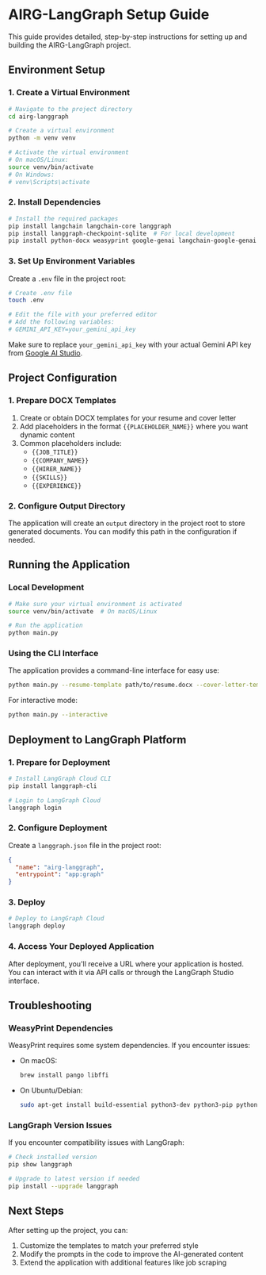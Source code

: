 # AIRG-LangGraph Setup Guide

This guide provides detailed, step-by-step instructions for setting up and building the AIRG-LangGraph project.

## Environment Setup

### 1. Create a Virtual Environment

```bash
# Navigate to the project directory
cd airg-langgraph

# Create a virtual environment
python -m venv venv

# Activate the virtual environment
# On macOS/Linux:
source venv/bin/activate
# On Windows:
# venv\Scripts\activate
```

### 2. Install Dependencies

```bash
# Install the required packages
pip install langchain langchain-core langgraph
pip install langgraph-checkpoint-sqlite  # For local development
pip install python-docx weasyprint google-genai langchain-google-genai
```

### 3. Set Up Environment Variables

Create a `.env` file in the project root:

```bash
# Create .env file
touch .env

# Edit the file with your preferred editor
# Add the following variables:
# GEMINI_API_KEY=your_gemini_api_key
```

Make sure to replace `your_gemini_api_key` with your actual Gemini API key from [Google AI Studio](https://aistudio.google.com/app/apikey).

## Project Configuration

### 1. Prepare DOCX Templates

1. Create or obtain DOCX templates for your resume and cover letter
2. Add placeholders in the format `{{PLACEHOLDER_NAME}}` where you want dynamic content
3. Common placeholders include:
   - `{{JOB_TITLE}}`
   - `{{COMPANY_NAME}}`
   - `{{HIRER_NAME}}`
   - `{{SKILLS}}`
   - `{{EXPERIENCE}}`

### 2. Configure Output Directory

The application will create an `output` directory in the project root to store generated documents. You can modify this path in the configuration if needed.

## Running the Application

### Local Development

```bash
# Make sure your virtual environment is activated
source venv/bin/activate  # On macOS/Linux

# Run the application
python main.py
```

### Using the CLI Interface

The application provides a command-line interface for easy use:

```bash
python main.py --resume-template path/to/resume.docx --cover-letter-template path/to/cover_letter.docx --job-title "Software Engineer" --company-name "Example Corp" --job-description "Job description text..." --company-overview "Company overview text..."
```

For interactive mode:

```bash
python main.py --interactive
```

## Deployment to LangGraph Platform

### 1. Prepare for Deployment

```bash
# Install LangGraph Cloud CLI
pip install langgraph-cli

# Login to LangGraph Cloud
langgraph login
```

### 2. Configure Deployment

Create a `langgraph.json` file in the project root:

```json
{
  "name": "airg-langgraph",
  "entrypoint": "app:graph"
}
```

### 3. Deploy

```bash
# Deploy to LangGraph Cloud
langgraph deploy
```

### 4. Access Your Deployed Application

After deployment, you'll receive a URL where your application is hosted. You can interact with it via API calls or through the LangGraph Studio interface.

## Troubleshooting

### WeasyPrint Dependencies

WeasyPrint requires some system dependencies. If you encounter issues:

- On macOS:
  ```bash
  brew install pango libffi
  ```

- On Ubuntu/Debian:
  ```bash
  sudo apt-get install build-essential python3-dev python3-pip python3-setuptools python3-wheel python3-cffi libcairo2 libpango-1.0-0 libpangocairo-1.0-0 libgdk-pixbuf2.0-0 libffi-dev shared-mime-info
  ```

### LangGraph Version Issues

If you encounter compatibility issues with LangGraph:

```bash
# Check installed version
pip show langgraph

# Upgrade to latest version if needed
pip install --upgrade langgraph
```

## Next Steps

After setting up the project, you can:

1. Customize the templates to match your preferred style
2. Modify the prompts in the code to improve the AI-generated content
3. Extend the application with additional features like job scraping